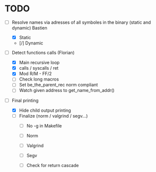 # TODO

- [ ] Resolve names via adresses of all symboles in the binary (static and dynamic) Bastien
	- [x] Static
	- [/] Dynamic

- [ ] Detect functions calls (Florian)
	- [X] Main recursive loop
	- [X] calls / syscalls / ret
	- [x] Mod R/M - FF/2
	- [ ] Check long macros
	- [ ] Set be_the_parent_rec norm compliant
	- [ ] Watch given address to get_name_from_addr()

- [ ] Final printing
	- [x] Hide child output printing
	- [ ] Finalize (norm / valgrind / segv...)
		- [ ] No -g in Makefile
		- [ ] Norm
		- [ ] Valgrind
		- [ ] Segv
		- [ ] Check for return cascade

